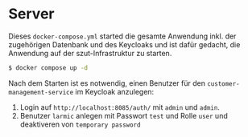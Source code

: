 # Server 

Dieses `docker-compose.yml` started die gesamte Anwendung inkl. der zugehörigen Datenbank
und des Keycloaks und ist dafür gedacht, die Anwendung auf der szut-Infrastruktur zu starten.

```sh 
$ docker compose up -d
```

Nach dem Starten ist es notwendig, einen Benutzer für den `customer-management-service`
im Keycloak anzulegen:

1. Login auf `http://localhost:8085/auth/` mit `admin` und `admin`.
2. Benutzer `larmic` anlegen mit Passwort `test` und Rolle `user` und deaktiveren von `temporary password`